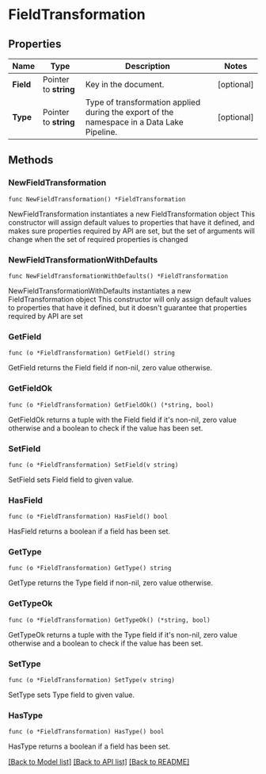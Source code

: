 # FieldTransformation

## Properties

Name | Type | Description | Notes
------------ | ------------- | ------------- | -------------
**Field** | Pointer to **string** | Key in the document. | [optional] 
**Type** | Pointer to **string** | Type of transformation applied during the export of the namespace in a Data Lake Pipeline. | [optional] 

## Methods

### NewFieldTransformation

`func NewFieldTransformation() *FieldTransformation`

NewFieldTransformation instantiates a new FieldTransformation object
This constructor will assign default values to properties that have it defined,
and makes sure properties required by API are set, but the set of arguments
will change when the set of required properties is changed

### NewFieldTransformationWithDefaults

`func NewFieldTransformationWithDefaults() *FieldTransformation`

NewFieldTransformationWithDefaults instantiates a new FieldTransformation object
This constructor will only assign default values to properties that have it defined,
but it doesn't guarantee that properties required by API are set

### GetField

`func (o *FieldTransformation) GetField() string`

GetField returns the Field field if non-nil, zero value otherwise.

### GetFieldOk

`func (o *FieldTransformation) GetFieldOk() (*string, bool)`

GetFieldOk returns a tuple with the Field field if it's non-nil, zero value otherwise
and a boolean to check if the value has been set.

### SetField

`func (o *FieldTransformation) SetField(v string)`

SetField sets Field field to given value.

### HasField

`func (o *FieldTransformation) HasField() bool`

HasField returns a boolean if a field has been set.
### GetType

`func (o *FieldTransformation) GetType() string`

GetType returns the Type field if non-nil, zero value otherwise.

### GetTypeOk

`func (o *FieldTransformation) GetTypeOk() (*string, bool)`

GetTypeOk returns a tuple with the Type field if it's non-nil, zero value otherwise
and a boolean to check if the value has been set.

### SetType

`func (o *FieldTransformation) SetType(v string)`

SetType sets Type field to given value.

### HasType

`func (o *FieldTransformation) HasType() bool`

HasType returns a boolean if a field has been set.

[[Back to Model list]](../README.md#documentation-for-models) [[Back to API list]](../README.md#documentation-for-api-endpoints) [[Back to README]](../README.md)



